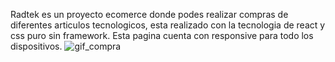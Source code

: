 Radtek es un proyecto ecomerce donde podes realizar compras de diferentes articulos tecnologicos, esta realizado con la tecnologia de react y css puro sin framework.
Esta pagina cuenta con responsive para todo los dispositivos.
![gif_compra](https://user-images.githubusercontent.com/58595305/136106462-47003b19-978b-478e-b85c-7b513ed2a463.gif)
